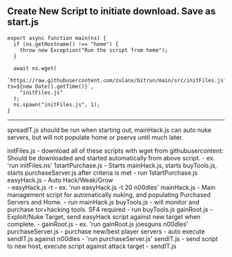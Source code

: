 Create New Script to initiate download.
Save as start.js
---------------------------------------------------------------------------------------------------------------------
```
export async function main(ns) {
  if (ns.getHostname() !== "home") {
    throw new Exception("Run the script from home");
  }

  await ns.wget(
    `https://raw.githubusercontent.com/zulanx/bitrun/main/src/initFiles.js?ts=${new Date().getTime()}`,
    "initFiles.js"
  );
  ns.spawn("initFiles.js", 1);
}
```
---------------------------------------------------------------------------------------------------------------------

spreadIT.js should be run when starting out, mainHack.js can auto nuke servers, but will not populate home or pservs until much later.

initFiles.js - download all of these scripts with wget from githubusercontent: Should be downloaded and started automatically from above script.
	- ex. 'run initFiles.ns'
1startPurchase.js - Starts mainHack.js, starts buyTools.js, starts purchaseServer.js after criteria is met
	- run 1startPurchase.js
easyHack.js - Auto Hack/Weak/Grow   
	- easyHack.js -t <threads> <target>
	- ex. 'run easyHack.js -t 20 n00dles'
mainHack.js - Main management script for automatically nuking, and populating Purchased Servers and Home.
	- run mainHack.js
buyTools.js - will monitor and purchase tor+hacking tools. SF4 required
	- run buyTools.js
gainRoot.js - Exploit/Nuke Target, send easyHack script against new target when complete. 
	- gainRoot.js <target> <attackTarget>
	- ex. 'run gainRoot.js joesguns n00dles'
purchaseServer.js - purchase new/best player servers - auto execute sendIT.js against n00dles
	- 'run purchaseServer.js'
sendIT.js - send script to new host, execute script against attack target
	- sendIT.js <script> <newHost> <attackTarget>
	- ex. 'run sendIT.js easyHack.js pserv-1 n00dles'
superSendIT.js - send easyHack.js script to all purchased servers, against target.
	- superSendIT.js <target>
	- ex. 'run superSendIT.js n00dles'
spreadIT.js - find hosts to exploit, send script, execute script against attack target
	- spreadIT.js <attack target> <script to send>
	- ex. 'run spreadIT.js n00dles easyHack.js'
watchServer.js - Show Current Security Level / Max Target Level and Current Money / Mine Target Money Level.
	- watchServer.js <target>
	- ex. 'run watchServer.js n00dles'

